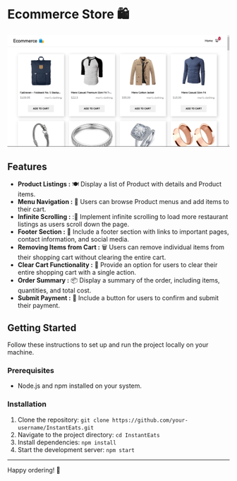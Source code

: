 # Ecommerce Store 🛍️

  <img src="./src/img/ecommercepage.png" width="800">
  
## Features

- **Product Listings :** 🍽️ Display a list of Product with details and Product items.
- **Menu Navigation :** 📜 Users can browse Product menus and add items to their cart.
- **Infinite Scrolling :** :🔄 Implement infinite scrolling to load more restaurant listings as users scroll down the page.
- **Footer Section :** 🦶 Include a footer section with links to important pages, contact information, and social media.
- **Removing Items from Cart :** 🗑️ Users can remove individual items from their shopping cart without clearing the entire cart.
- **Clear Cart Functionality :** 🛒 Provide an option for users to clear their entire shopping cart with a single action.
- **Order Summary :** 📦 Display a summary of the order, including items, quantities, and total cost.
- **Submit Payment :** 🚀 Include a button for users to confirm and submit their payment.

## Getting Started

Follow these instructions to set up and run the project locally on your machine.

### Prerequisites

- Node.js and npm installed on your system.

### Installation

1. Clone the repository: `git clone https://github.com/your-username/InstantEats.git`
2. Navigate to the project directory: `cd InstantEats`
3. Install dependencies: `npm install`
4. Start the development server: `npm start`

---

Happy ordering! 🚀
